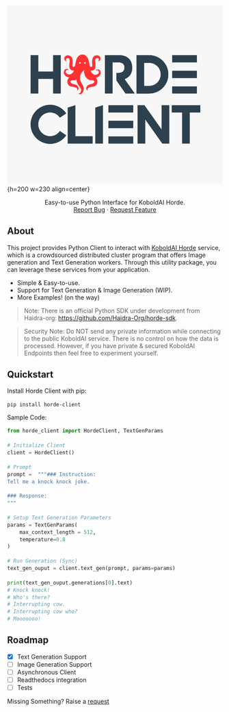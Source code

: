 
![logo](_static/logo.png){h=200 w=230 align=center}

  <p align="center">
    Easy-to-use Python Interface for KoboldAI Horde.
    <!-- <br />
    <a href="#"><strong>Explore the docs »</strong></a>
    <br /> -->
    <br />
    <!-- <a href="#">View Demo</a> -->
    <!-- · -->
    <a href="https://github.com/rahuldshetty/horde-client/issues">Report Bug</a>
    ·
    <a href="https://github.com/rahuldshetty/horde-client/issues">Request Feature</a>
  </p>
</div>

<!-- ABOUT THE PROJECT -->
## About

<!-- [![Product Name Screen Shot][product-screenshot]](https://example.com) -->

This project provides Python Client to interact with [KoboldAI Horde](https://horde.koboldai.net) service, which is a crowdsourced distributed cluster program that offers Image generation and Text Generation workers. Through this utility package, you can leverage these services from your application. 

* Simple & Easy-to-use.
* Support for Text Generation & Image Generation (WIP).
* More Examples! (on the way)

> Note: There is an official Python SDK under development from Haidra-org: https://github.com/Haidra-Org/horde-sdk.

> Security Note: Do NOT send any private information while connecting to the public KoboldAI service. There is no control on how the data is processed. However, if you have private & secured KoboldAI Endpoints then feel free to experiment yourself. 

<!-- Installation -->
## Quickstart

Install Horde Client with pip: 

`pip install horde-client`

Sample Code:

```python
from horde_client import HordeClient, TextGenParams

# Initialize Client
client = HordeClient()

# Prompt
prompt =  """### Instruction: 
Tell me a knock knock joke.

### Response:
"""

# Setup Text Generation Parameters
params = TextGenParams(
    max_context_length = 512,
    temperature=0.8
)

# Run Generation (Sync)
text_gen_ouput = client.text_gen(prompt, params=params)

print(text_gen_ouput.generations[0].text)
# Knock knock!
# Who's there?
# Interrupting cow.
# Interrupting cow who?
# Mooooooo!
```

<!-- ROADMAP -->
## Roadmap

- [X] Text Generation Support
- [ ] Image Generation Support
- [ ] Asynchronous Client
- [ ] Readthedocs integration
- [ ] Tests

Missing Something? Raise a [request](https://github.com/rahuldshetty/horde-client/issues) 

